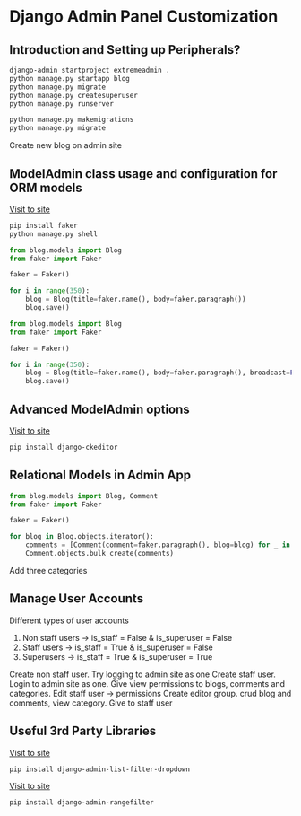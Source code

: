 # Django Admin Panel Customization

## Introduction and Setting up Peripherals?

```bash
django-admin startproject extremeadmin .
python manage.py startapp blog
python manage.py migrate
python manage.py createsuperuser
python manage.py runserver
```

```bash
python manage.py makemigrations
python manage.py migrate
```

Create new blog on admin site


## ModelAdmin class usage and configuration for ORM models

[Visit to site](https://faker.readthedocs.io/en/master/)
```bash
pip install faker
python manage.py shell
```

```python
from blog.models import Blog
from faker import Faker

faker = Faker()

for i in range(350):
    blog = Blog(title=faker.name(), body=faker.paragraph())
    blog.save()
```

```python
from blog.models import Blog
from faker import Faker

faker = Faker()

for i in range(350):
    blog = Blog(title=faker.name(), body=faker.paragraph(), broadcast=False)
    blog.save()
```

## Advanced ModelAdmin options

[Visit to site](https://django-ckeditor.readthedocs.io/en/latest/)
```bash
pip install django-ckeditor
```

## Relational Models in Admin App

```python
from blog.models import Blog, Comment
from faker import Faker

faker = Faker()

for blog in Blog.objects.iterator():
    comments = [Comment(comment=faker.paragraph(), blog=blog) for _ in range(3)]
    Comment.objects.bulk_create(comments)
```

Add three categories

## Manage User Accounts

Different types of user accounts

1. Non staff users -> is_staff = False & is_superuser = False
2. Staff users -> is_staff = True & is_superuser = False
3. Superusers -> is_staff = True & is_superuser = True

Create non staff user. Try logging to admin site as one
Create staff user. Login to admin site as one. Give view permissions to blogs, comments and categories. Edit staff user -> permissions
Create editor group. crud blog and comments, view category. Give to staff user

## Useful 3rd Party Libraries

[Visit to site](https://github.com/mrts/django-admin-list-filter-dropdown?tab=readme-ov-file)
```bash
pip install django-admin-list-filter-dropdown
```

[Visit to site](https://github.com/silentsokolov/django-admin-rangefilter)
```bash
pip install django-admin-rangefilter
```
